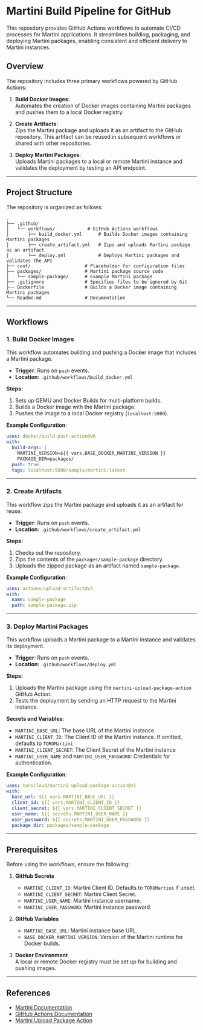 
# Martini Build Pipeline for GitHub

This repository provides GitHub Actions workflows to automate CI/CD processes for Martini applications. It streamlines building, packaging, and deploying Martini packages, enabling consistent and efficient delivery to Martini instances.

## Overview

The repository includes three primary workflows powered by GitHub Actions:

1. **Build Docker Images**:  
   Automates the creation of Docker images containing Martini packages and pushes them to a local Docker registry.

2. **Create Artifacts**:  
   Zips the Martini package and uploads it as an artifact to the GitHub repository. This artifact can be reused in subsequent workflows or shared with other repositories.

3. **Deploy Martini Packages**:  
   Uploads Martini packages to a local or remote Martini instance and validates the deployment by testing an API endpoint.

---

## Project Structure

The repository is organized as follows:

```plaintext
.
├── .github/
│   └── workflows/            # GitHub Actions workflows
│       ├── build_docker.yml      # Builds Docker images containing Martini packages
│       ├── create_artifact.yml   # Zips and uploads Martini package as an artifact
│       └── deploy.yml            # Deploys Martini packages and validates the API
├── conf/                    # Placeholder for configuration files
├── packages/                # Martini package source code
│   └── sample-package/      # Example Martini package
├── .gitignore               # Specifies files to be ignored by Git
├── Dockerfile               # Builds a Docker image containing Martini packages
└── Readme.md                # Documentation
```

---

## Workflows

### **1. Build Docker Images**

This workflow automates building and pushing a Docker image that includes a Martini package.

- **Trigger**: Runs on `push` events.  
- **Location**: `.github/workflows/build_docker.yml`  

**Steps:**

1. Sets up QEMU and Docker Buildx for multi-platform builds.
2. Builds a Docker image with the Martini package.
3. Pushes the image to a local Docker registry (`localhost:5000`).

**Example Configuration**:

```yaml
uses: docker/build-push-action@v6
with:
  build-args: |
    MARTINI_VERSION=${{ vars.BASE_DOCKER_MARTINI_VERSION }}
    PACKAGE_DIR=packages/
  push: true
  tags: localhost:5000/sample/martini:latest
```

---

### **2. Create Artifacts**

This workflow zips the Martini package and uploads it as an artifact for reuse.

- **Trigger**: Runs on `push` events.  
- **Location**: `.github/workflows/create_artifact.yml`  

**Steps:**

1. Checks out the repository.
2. Zips the contents of the `packages/sample-package` directory.
3. Uploads the zipped package as an artifact named `sample-package`.

**Example Configuration**:

```yaml
uses: actions/upload-artifact@v4
with:
  name: sample-package
  path: sample-package.zip
```

---

### **3. Deploy Martini Packages**

This workflow uploads a Martini package to a Martini instance and validates its deployment.

- **Trigger**: Runs on `push` events.  
- **Location**: `.github/workflows/deploy.yml`  

**Steps:**

1. Uploads the Martini package using the `martini-upload-package-action` GitHub Action.
2. Tests the deployment by sending an HTTP request to the Martini instance.

**Secrets and Variables**:

- `MARTINI_BASE_URL`: The base URL of the Martini instance.
- `MARTINI_CLIENT_ID`: The Client ID of the Martini instance. If omitted, defaults to `TOROMartini`  
- `MARTINI_CLIENT_SECRET`: The Client Secret of the Martini instance
- `MARTINI_USER_NAME` and `MARTINI_USER_PASSWORD`: Credentials for authentication.

**Example Configuration**:
```yaml
uses: torocloud/martini-upload-package-action@v1
with:
  base_url: ${{ vars.MARTINI_BASE_URL }}
  client_id: ${{ vars.MARTINI_CLIENT_ID }}
  client_secret: ${{ vars.MARTINI_CLIENT_SECRET }}
  user_name: ${{ secrets.MARTINI_USER_NAME }}
  user_password: ${{ secrets.MARTINI_USER_PASSWORD }}
  package_dir: packages/sample-package
```

---

## Prerequisites

Before using the workflows, ensure the following:

1. **GitHub Secrets**  
   - `MARTINI_CLIENT_ID`: Martini Client ID. Defaults to `TOROMartini` if unset.
   - `MARTINI_CLIENT_SECRET`: Martini Client Secret.
   - `MARTINI_USER_NAME`: Martini instance username.  
   - `MARTINI_USER_PASSWORD`: Martini instance password.  

2. **GitHub Variables**  
   - `MARTINI_BASE_URL`: Martini instance base URL.  
   - `BASE_DOCKER_MARTINI_VERSION`: Version of the Martini runtime for Docker builds.

3. **Docker Environment**  
   A local or remote Docker registry must be set up for building and pushing images.

---

## References

- [Martini Documentation](https://developer.lonti.com/docs/martini)
- [GitHub Actions Documentation](https://docs.github.com/en/actions)
- [Martini Upload Package Action](https://github.com/torocloud/martini-upload-package-action)
